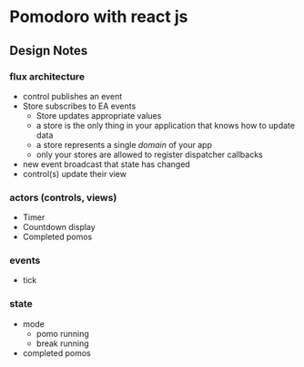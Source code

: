 # Pomodoro with react js

## Design Notes

### flux architecture
- control publishes an event
- Store subscribes to EA events
  - Store updates appropriate values
  - a store is the only thing in your application that knows how to update data
  - a store represents a single _domain_ of your app
  - only your stores are allowed to register dispatcher callbacks
- new event broadcast that state has changed
- control(s) update their view

### actors (controls, views)

- Timer
- Countdown display
- Completed pomos


### events

- tick

### state

- mode
  - pomo running
  - break running
- completed pomos


